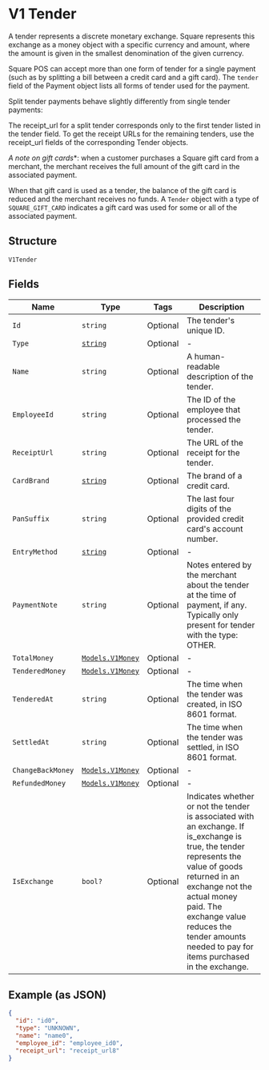
# V1 Tender

A tender represents a discrete monetary exchange. Square represents this
exchange as a money object with a specific currency and amount, where the
amount is given in the smallest denomination of the given currency.

Square POS can accept more than one form of tender for a single payment (such
as by splitting a bill between a credit card and a gift card). The `tender`
field of the Payment object lists all forms of tender used for the payment.

Split tender payments behave slightly differently from single tender payments:

The receipt_url for a split tender corresponds only to the first tender listed
in the tender field. To get the receipt URLs for the remaining tenders, use
the receipt_url fields of the corresponding Tender objects.

*A note on gift cards**: when a customer purchases a Square gift card from a
merchant, the merchant receives the full amount of the gift card in the
associated payment.

When that gift card is used as a tender, the balance of the gift card is
reduced and the merchant receives no funds. A `Tender` object with a type of
`SQUARE_GIFT_CARD` indicates a gift card was used for some or all of the
associated payment.

## Structure

`V1Tender`

## Fields

| Name | Type | Tags | Description |
|  --- | --- | --- | --- |
| `Id` | `string` | Optional | The tender's unique ID. |
| `Type` | [`string`](../../doc/models/v1-tender-type.md) | Optional | - |
| `Name` | `string` | Optional | A human-readable description of the tender. |
| `EmployeeId` | `string` | Optional | The ID of the employee that processed the tender. |
| `ReceiptUrl` | `string` | Optional | The URL of the receipt for the tender. |
| `CardBrand` | [`string`](../../doc/models/v1-tender-card-brand.md) | Optional | The brand of a credit card. |
| `PanSuffix` | `string` | Optional | The last four digits of the provided credit card's account number. |
| `EntryMethod` | [`string`](../../doc/models/v1-tender-entry-method.md) | Optional | - |
| `PaymentNote` | `string` | Optional | Notes entered by the merchant about the tender at the time of payment, if any. Typically only present for tender with the type: OTHER. |
| `TotalMoney` | [`Models.V1Money`](../../doc/models/v1-money.md) | Optional | - |
| `TenderedMoney` | [`Models.V1Money`](../../doc/models/v1-money.md) | Optional | - |
| `TenderedAt` | `string` | Optional | The time when the tender was created, in ISO 8601 format. |
| `SettledAt` | `string` | Optional | The time when the tender was settled, in ISO 8601 format. |
| `ChangeBackMoney` | [`Models.V1Money`](../../doc/models/v1-money.md) | Optional | - |
| `RefundedMoney` | [`Models.V1Money`](../../doc/models/v1-money.md) | Optional | - |
| `IsExchange` | `bool?` | Optional | Indicates whether or not the tender is associated with an exchange. If is_exchange is true, the tender represents the value of goods returned in an exchange not the actual money paid. The exchange value reduces the tender amounts needed to pay for items purchased in the exchange. |

## Example (as JSON)

```json
{
  "id": "id0",
  "type": "UNKNOWN",
  "name": "name0",
  "employee_id": "employee_id0",
  "receipt_url": "receipt_url8"
}
```

